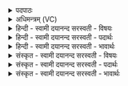 <details><summary>पदपाठः</summary>

उ॒खाम्। कृ॒णो॒तु॒। शक्त्या॑। बा॒हुभ्या॒मिति॑ बा॒हुभ्या॑म्। अदि॑तिः। धि॒या। मा॒ता। पु॒त्रम्। यथा॑। उ॒पस्थ॒ इत्यु॒पऽस्थे॑। सा। अ॒ग्निम्। बि॒भ॒र्त्तु॒। गर्भे॑। आ। म॒खस्य॑। शिरः॑। अ॒सि॒। ५७।
</details>

<details><summary>अधिमन्त्रम् (VC)</summary>

- अदितिर्देवता
- सिन्धुद्वीप ऋषिः
- भुरिग्बृहती
- मध्यमः
</details>

<details><summary>हिन्दी - स्वामी दयानन्द सरस्वती  - विषयः</summary>

फिर भी वही विषय अगले मन्त्र में कहा है ॥
</details>

<details><summary>हिन्दी - स्वामी दयानन्द सरस्वती  - पदार्थः</summary>

पदार्थान्वयभाषाः -  हे गृहस्थ पुरुष ! जिस कारण तू (मखस्य) यज्ञ के (शिरः) उत्तमाङ्ग के समान (असि) है इस कारण आप (धिया) बुद्धि वा कर्म से तथा (शक्त्या) पाकविद्या के सामर्थ्य और (बाहुभ्याम्) दोनों बाहुओं से (उखाम्) पकाने की बटलोई को (कृणोतु) सिद्ध कर जो (अदितिः) जननी आपकी स्त्री है (सा) वह (गर्भे) अपनी कोख में (यथा) जैसे (माता) माता (उपस्थे) अपनी गोद में (पुत्रम्) पुत्र को सुखपूर्वक बैठावे, वैसे (अग्निम्) अग्नि के समान तेजस्वी वीर्य्य को (आबिभर्त्तु) धारण करे ॥५७ ॥
</details>

<details><summary>हिन्दी - स्वामी दयानन्द सरस्वती  - भावार्थः</summary>

भावार्थभाषाः -  इस मन्त्र में उपमालङ्कार है। कुमार स्त्रीपुरुषों को योग्य है कि ब्रह्मचर्य्य के साथ विद्या और अच्छी शिक्षा को पूर्ण कर, बल-बुद्धि और पराक्रमयुक्त सन्तान उत्पन्न होने के लिये वैद्यकशास्त्र की रीति से बड़ी-बड़ी ओषधियों से पाक बना के और विधिपूर्वक गर्भाधान करके पीछे पथ्य से रहें और आपस में मित्रता के साथ वर्त्त के पुत्रों के गर्भाधानादि कर्म्म किया करें ॥५७ ॥
</details>

<details><summary>संस्कृत - स्वामी दयानन्द सरस्वती  - विषयः</summary>

पुनस्तमेव विषयमाह ॥
</details>

<details><summary>संस्कृत - स्वामी दयानन्द सरस्वती  - पदार्थः</summary>

पदार्थान्वयभाषाः -  हे गृहस्थ ! यतस्त्वं मखस्य शिरोऽसि, तस्माद्भवान् धिया शक्त्या बाहुभ्यामुखां कृणोतु। याऽदितिस्ते स्त्री वर्त्तते, सा गर्भे यथा मातोपस्थे पुत्रं धरति, तथाऽग्निमाबिभर्त्तु ॥५७ ॥
</details>

<details><summary>संस्कृत - स्वामी दयानन्द सरस्वती  - भावार्थः</summary>

भावार्थभाषाः -  अत्रोपमालङ्कारः। कुमारौ कन्यावरौ ब्रह्मचर्य्येण विद्यासुशिक्षे पूर्णे कृत्वा बलबुद्धिपराक्रमयुक्तसन्तानोत्पादनाय विवाहं कृत्वा वैद्यकशास्त्ररीत्या महौषधिजं पाकं विधाय विधिवद्गर्भाधानं कृत्वोत्तरपथ्यं विदध्याताम्। परस्परं सुहृत्तया वर्त्तित्वाऽपत्यस्य गर्भाधानादिकर्माणि कुर्याताम् ॥५७ ॥
</details>